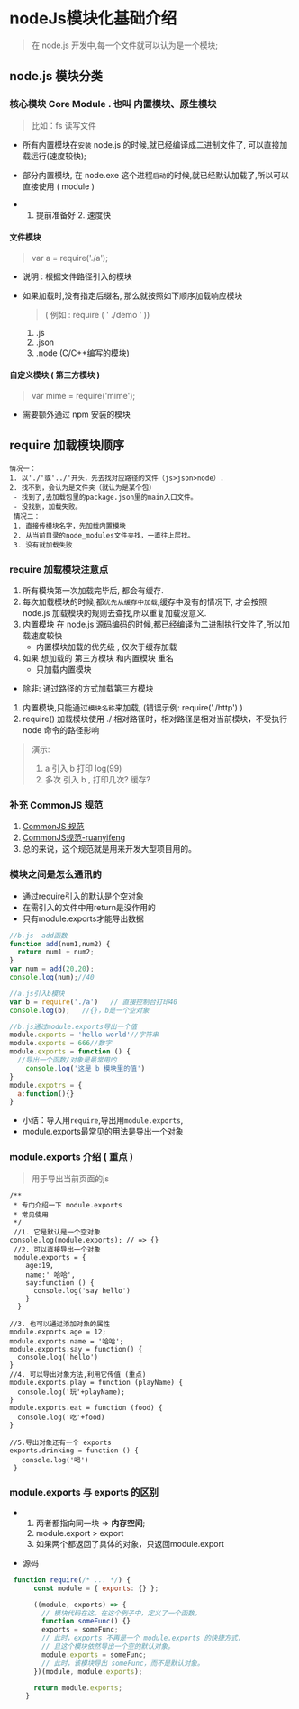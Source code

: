 

# nodeJs模块化基础介绍

>  在 node.js 开发中,每一个文件就可以认为是一个模块;

## node.js 模块分类

### 核心模块 Core Module .   也叫 内置模块、原生模块

>  比如：fs	    读写文件 

- 所有内置模块在`安装` node.js 的时候,就已经编译成二进制文件了, 可以直接加载运行(速度较快);
- 部分内置模块, 在 node.exe 这个进程`启动`的时候,就已经默认加载了,所以可以直接使用  ( module )


- 1. 提前准备好  2. 速度快 

#### 文件模块

> var a = require('./a'); 

- 说明 : 根据文件路径引入的模块

- 如果加载时,没有指定后缀名, 那么就按照如下顺序加载响应模块  

  > ( 例如 :  require ( ' ./demo  ' ))

  1. .js
  2. .json
  3. .node (C/C++编写的模块)

#### 自定义模块 ( 第三方模块 )

> var mime = require('mime');

- 需要额外通过 npm 安装的模块

## require 加载模块顺序

```
情况一：
1. 以'./'或'../'开头，先去找对应路径的文件（js>json>node）.
2. 找不到，会认为是文件夹（就认为是某个包）
 - 找到了,去加载包里的package.json里的main入口文件。
 - 没找到，加载失败。
 情况二：
 1. 直接传模块名字，先加载内置模块
 2. 从当前目录的node_modules文件夹找，一直往上层找。
 3. 没有就加载失败
```



### require 加载模块注意点

1. 所有模块第一次加载完毕后, 都会有缓存.
2. 每次加载模块的时候,都`优先从缓存中加载`,缓存中没有的情况下, 才会按照 node.js 加载模块的规则去查找,所以重复加载没意义.
3. 内置模块 在 node.js 源码编码的时候,都已经编译为二进制执行文件了,所以加载速度较快  
   - 内置模块加载的优先级 , 仅次于缓存加载
4. 如果 想加载的 第三方模块 和内置模块 重名
   - 只加载内置模块

- 除非: 通过路径的方式加载第三方模块

1. 内置模块,只能通过`模块名称`来加载,  (错误示例: require('./http') )
2. require() 加载模块使用 ./ 相对路径时，相对路径是相对当前模块，不受执行 node 命令的路径影响

> 演示:
>
> 1. a 引入 b 打印 log(99)
> 2. 多次 引入 b , 打印几次? 缓存?

### 补充 CommonJS 规范

1. [CommonJS 规范](http://www.commonjs.org/)
2. [CommonJS规范-ruanyifeng](http://javascript.ruanyifeng.com/nodejs/module.html)
3. 总的来说，这个规范就是用来开发大型项目用的。

### 模块之间是怎么通讯的

- 通过require引入的默认是个空对象
- 在需引入的文件中用return是没作用的
- 只有module.exports才能导出数据

```js
//b.js	add函数
function add(num1,num2) {
  return num1 + num2;
}
var num = add(20,20);
console.log(num);//40

//a.js引入b模块
var b = require('./a')   // 直接控制台打印40
console.log(b);   //{}，b是一个空对象

//b.js通过module.exports导出一个值
module.exports = 'hello world'//字符串
module.exports = 666//数字
module.exports = function () {
  //导出一个函数/对象是最常用的
    console.log('这是 b 模块里的值')
}
module.expotrs = {
  a:function(){}
}
```

- 小结：导入用`require`,导出用`module.exports`,
- module.exports最常见的用法是导出一个对象

### module.exports 介绍  ( 重点 )

> 用于导出当前页面的js

```
/**
 * 专门介绍一下 module.exports
 * 常见使用
 */
 //1. 它是默认是一个空对象
console.log(module.exports); // => {}
 //2. 可以直接导出一个对象
 module.exports = {
    age:19,
    name:' 哈哈',
    say:function () {
      console.log('say hello')
    }
  }

//3. 也可以通过添加对象的属性
module.exports.age = 12;
module.exports.name = '哈哈';
module.exports.say = function() {
  console.log('hello')
}
//4. 可以导出对象方法,利用它传值 (重点)
module.exports.play = function (playName) {
  console.log('玩'+playName);
}
module.exports.eat = function (food) {
  console.log('吃'+food)
}

//5.导出对象还有一个 exports
exports.drinking = function () {
   console.log('喝')
 }
```


### module.exports 与 exports 的区别

- 1. 两者都指向同一块  =>    **内存空间**;
  2. module.export > export
  3. 如果两个都返回了具体的对象，只返回module.export

- 源码

```js
 function require(/* ... */) {
      const module = { exports: {} };

      ((module, exports) => {
        // 模块代码在这。在这个例子中，定义了一个函数。
        function someFunc() {}
        exports = someFunc;
        // 此时，exports 不再是一个 module.exports 的快捷方式，
        // 且这个模块依然导出一个空的默认对象。
        module.exports = someFunc;
        // 此时，该模块导出 someFunc，而不是默认对象。
      })(module, module.exports);

      return module.exports;
    }
```
